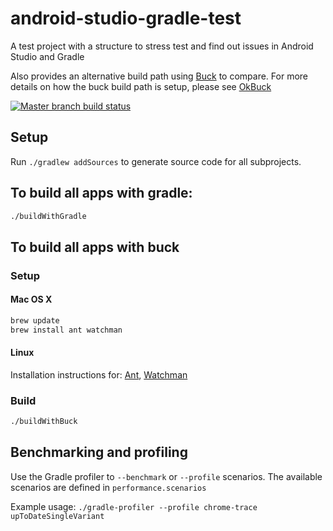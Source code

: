 # android-studio-gradle-test
A test project with a structure to stress test and find out issues in Android Studio and Gradle

Also provides an alternative build path using [Buck](https://buckbuild.com/) to compare. For more details on how the buck build path is setup, please see [OkBuck](https://github.com/uber/okbuck)

[![Master branch build status](https://travis-ci.org/kageiit/android-studio-gradle-test.svg?branch=master)](https://travis-ci.org/kageiit/android-studio-gradle-test)

## Setup

Run `./gradlew addSources` to generate source code for all subprojects.

## To build all apps with gradle:
```bash
./buildWithGradle
```

## To build all apps with buck

### Setup
#### Mac OS X
```bash
brew update
brew install ant watchman
```

#### Linux
Installation instructions for: [Ant](http://ant.apache.org/), [Watchman](https://facebook.github.io/watchman/docs/install.html)

### Build
```bash
./buildWithBuck
```

## Benchmarking and profiling

Use the Gradle profiler to `--benchmark` or `--profile` scenarios. The available scenarios are defined in `performance.scenarios`

Example usage: `./gradle-profiler --profile chrome-trace upToDateSingleVariant`
